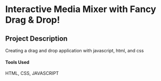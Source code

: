 # Interactive Media Mixer with Fancy Drag & Drop!

## Project Description
Creating a drag and drop application with javascript, html, and css

#### Tools Used
HTML, CSS, JAVASCRIPT

